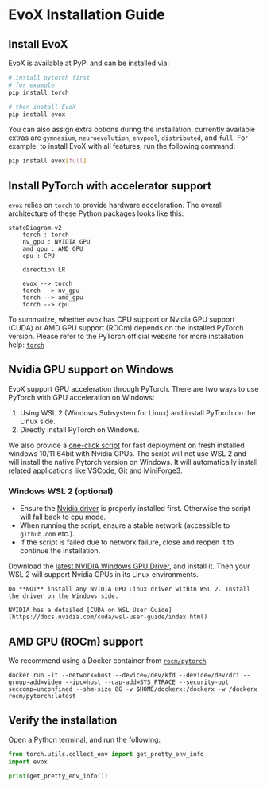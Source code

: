 # EvoX Installation Guide

## Install EvoX

EvoX is available at PyPI and can be installed via:

```bash
# install pytorch first
# for example:
pip install torch

# then install EvoX
pip install evox
```

You can also assign extra options during the installation, currently available extras are `gymnasium`, `neuroevolution`, `envpool`, `distributed`, and `full`. For example, to install EvoX with all features, run the following command:

```bash
pip install evox[full]
```

## Install PyTorch with accelerator support

`evox` relies on `torch` to provide hardware acceleration.
The overall architecture of these Python packages looks like this:

```{mermaid}
stateDiagram-v2
    torch : torch
    nv_gpu : NVIDIA GPU
    amd_gpu : AMD GPU
    cpu : CPU

    direction LR

    evox --> torch
    torch --> nv_gpu
    torch --> amd_gpu
    torch --> cpu
```

To summarize, whether `evox` has CPU support or Nvidia GPU support (CUDA) or AMD GPU support (ROCm) depends on the installed PyTorch version. Please refer to the PyTorch official website for more installation help: [`torch`](https://pytorch.org/)


## Nvidia GPU support on Windows

EvoX support GPU acceleration through PyTorch.
There are two ways to use PyTorch with GPU acceleration on Windows:

1. Using WSL 2 (Windows Subsystem for Linux) and install PyTorch on the Linux side.
2. Directly install PyTorch on Windows.

We also provide a [one-click script](https://github.com/EMI-Group/evox/blob/main/win-install.bat) for fast deployment on fresh installed windows 10/11 64bit with Nvidia GPUs. The script will not use WSL 2 and will install the native Pytorch version on Windows. It will automatically install related applications like VSCode, Git and MiniForge3.

### Windows WSL 2 (optional)
* Ensure the [Nvidia driver]((https://www.nvidia.com/Download/index.aspx?lang=en-us)) is properly installed first. Otherwise the script will fall back to cpu mode.
* When running the script, ensure a stable network (accessible to `github.com` etc.).
* If the script is failed due to network failure, close and reopen it to continue the installation.


Download the [latest NVIDIA Windows GPU Driver](https://www.nvidia.com/Download/index.aspx?lang=en-us), and install it. Then your WSL 2 will support Nvidia GPUs in its Linux environments.

```{warning}
Do **NOT** install any NVIDIA GPU Linux driver within WSL 2. Install the driver on the Windows side.
```

```{seealso}
NVIDIA has a detailed [CUDA on WSL User Guide](https://docs.nvidia.com/cuda/wsl-user-guide/index.html)
```

## AMD GPU (ROCm) support

We recommend using a Docker container from [`rocm/pytorch`](https://hub.docker.com/r/rocm/pytorch).

```shell
docker run -it --network=host --device=/dev/kfd --device=/dev/dri --group-add=video --ipc=host --cap-add=SYS_PTRACE --security-opt seccomp=unconfined --shm-size 8G -v $HOME/dockerx:/dockerx -w /dockerx rocm/pytorch​:latest
```

## Verify the installation

Open a Python terminal, and run the following:

```python
from torch.utils.collect_env import get_pretty_env_info
import evox

print(get_pretty_env_info())
```
